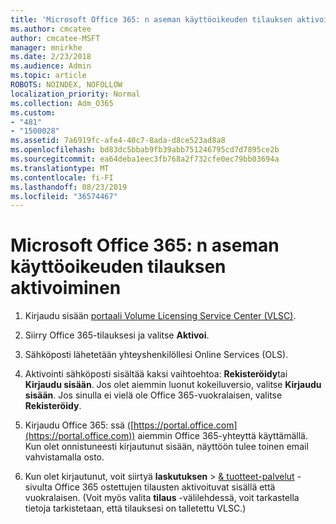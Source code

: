 ```yaml
---
title: 'Microsoft Office 365: n aseman käyttöoikeuden tilauksen aktivoiminen'
ms.author: cmcatee
author: cmcatee-MSFT
manager: mnirkhe
ms.date: 2/23/2018
ms.audience: Admin
ms.topic: article
ROBOTS: NOINDEX, NOFOLLOW
localization_priority: Normal
ms.collection: Adm_O365
ms.custom:
- "481"
- "1500028"
ms.assetid: 7a6919fc-afe4-40c7-8ada-d8ce523ad8a8
ms.openlocfilehash: bd83dc5bbab9fb39abb751246795cd7d7895ce2b
ms.sourcegitcommit: ea64deba1eec3fb768a2f732cfe0ec79bb03694a
ms.translationtype: MT
ms.contentlocale: fi-FI
ms.lasthandoff: 08/23/2019
ms.locfileid: "36574467"
---
```

# <a name="activating-a-microsoft-office-365-volume-license-subscription"></a>Microsoft Office 365: n aseman käyttöoikeuden tilauksen aktivoiminen

1. Kirjaudu sisään [portaali Volume Licensing Service Center (VLSC)](http://go.microsoft.com/fwlink/p/?LinkId=329762).

2. Siirry Office 365-tilauksesi ja valitse **Aktivoi**.

3. Sähköposti lähetetään yhteyshenkilöllesi Online Services (OLS).

4. Aktivointi sähköposti sisältää kaksi vaihtoehtoa: **Rekisteröidy**tai **Kirjaudu sisään**. Jos olet aiemmin luonut kokeiluversio, valitse **Kirjaudu sisään**. Jos sinulla ei vielä ole Office 365-vuokralaisen, valitse **Rekisteröidy**.

5. Kirjaudu Office 365: ssä ([https://portal.office.com](https://portal.office.com)) aiemmin Office 365-yhteyttä käyttämällä. Kun olet onnistuneesti kirjautunut sisään, näyttöön tulee toinen email vahvistamalla osto.

6. Kun olet kirjautunut, voit siirtyä **laskutuksen** \> [& tuotteet-palvelut](https://go.microsoft.com/fwlink/p/?linkid=842054) -sivulta Office 365 ostettujen tilausten aktivoituvat sisällä että vuokralaisen. (Voit myös valita **tilaus** -välilehdessä, voit tarkastella tietoja tarkistetaan, että tilauksesi on talletettu VLSC.)